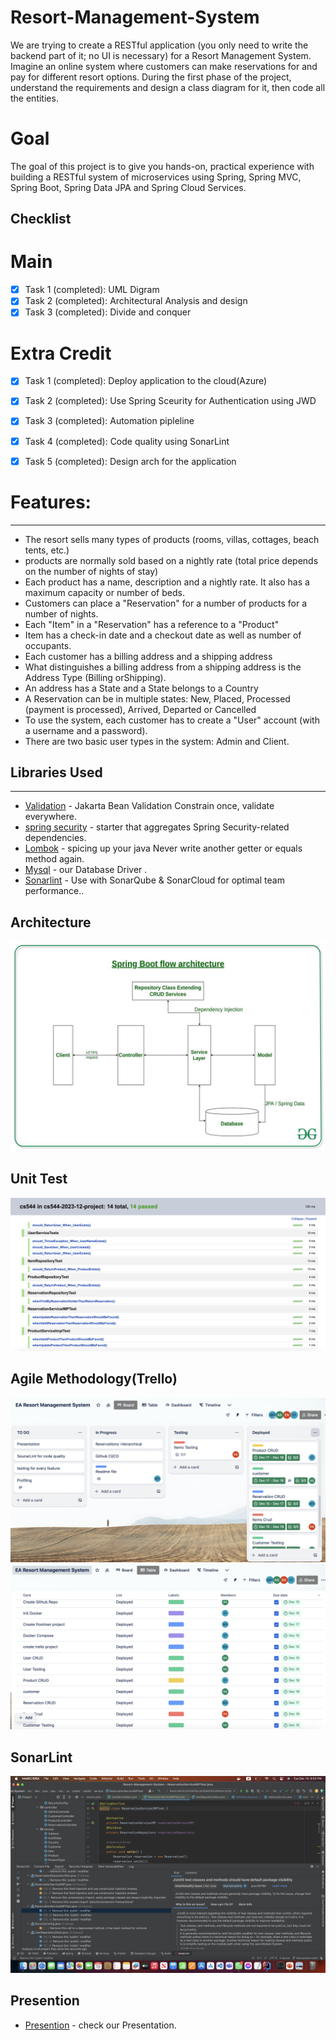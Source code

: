 # Resort-Management-System
  We are trying to create a RESTful application (you only need to write the backend part of it; no UI is necessary) for a Resort Management System. Imagine an online system where 
  customers can make reservations for and pay for different resort options. During the first phase of the project, understand the requirements and design a class diagram for it, then 
  code all the entities.

# Goal
  The goal of this project is to give you hands-on, practical experience with building a RESTful system of microservices using Spring, Spring MVC, Spring Boot, Spring Data JPA and 
  Spring Cloud Services.

## Checklist
#  Main 
- [x] Task 1 (completed): UML Digram
- [x] Task 2 (completed): Architectural Analysis and design
- [x] Task 3 (completed): Divide and conquer 

#  Extra Credit 
- [x] Task 1 (completed): Deploy application to the cloud(Azure)
- [x] Task 2 (completed): Use Spring Sceurity for Authentication using JWD 
- [x] Task 3 (completed): Automation pipleline 
- [x] Task 4 (completed): Code quality using SonarLint
- [x] Task 5 (completed): Design arch for the application


# Features:
----
* The resort sells many types of products (rooms, villas, cottages, beach tents, etc.)
* products are normally sold based on a nightly rate (total price depends on the number of nights of stay)
* Each product has a name, description and a nightly rate. It also has a maximum capacity or number of beds.
* Customers can place a "Reservation" for a number of products for a number of nights.
* Each "Item" in a "Reservation" has a reference to a "Product"
* Item has a check-in date and a checkout date as well as number of occupants.
* Each customer has a billing address and a shipping address
* What distinguishes a billing address from a shipping address is the Address Type (Billing orShipping).
* An address has a State and a State belongs to a Country
* A Reservation can be in multiple states: New, Placed, Processed (payment is processed), Arrived, Departed or Cancelled
* To use the system, each customer has to create a "User" account (with a username and a password).
* There are two basic user types in the system: Admin and Client.

## Libraries Used
----
* [Validation](https://beanvalidation.org) - Jakarta Bean Validation Constrain once, validate everywhere.
* [spring security](https://docs.spring.io/spring-security/reference/getting-spring-security.html) - starter that aggregates Spring Security-related dependencies.
* [Lombok](https://projectlombok.org) -  spicing up your java Never write another getter or equals method again.
* [Mysql](https://dev.mysql.com/downloads/connector/j/5.1.html) - our Database Driver .
* [Sonarlint](https://marketplace.visualstudio.com/items?itemName=SonarSource.sonarlint-vscode) - Use with SonarQube & SonarCloud for optimal team performance..

## Architecture

<img src="https://github.com/gl0rious/Resort-Management-System/blob/staging/archImg.png" >

## Unit Test

<img src="https://github.com/gl0rious/Resort-Management-System/blob/staging/testimg.png" >

## Agile Methodology(Trello)

<img src="https://github.com/gl0rious/Resort-Management-System/blob/main/agile1Img.png" >

<img src="https://github.com/gl0rious/Resort-Management-System/blob/main/agile2Img.png" >

## SonarLint

<img src="https://github.com/gl0rious/Resort-Management-System/blob/main/sonarlintImg.png" >

## Presention
* [Presention](https://docs.google.com/presentation/d/1iH4saG0KtScrz6FN7dTskRmYbwO6VzbS/edit?usp=sharing&ouid=109376219380936959710&rtpof=true&sd=true) - check our Presentation.

  

